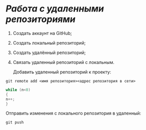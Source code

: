 # ***Работа с удаленными репозиториями***
1. Создать аккаунт на GitHub;
2. Создать локальный репозиторий;
3. Создать удалённый репозиторий;
4. Связать удаленный репозиторий с локальным.

   Добавить удаленный репозиторий к проекту:

```
git remote add <имя репозитория><адрес репозитория в сети>
```
```C#
while (n<0)
{
n++;
}
```
Отправить изменения с локального репозитория в удаленный:

```
git push
```